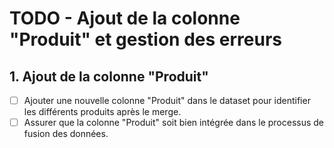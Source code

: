 # TODO - Ajout de la colonne "Produit" et gestion des erreurs

## 1. Ajout de la colonne "Produit"
- [ ] Ajouter une nouvelle colonne "Produit" dans le dataset pour identifier les différents produits après le merge.
- [ ] Assurer que la colonne "Produit" soit bien intégrée dans le processus de fusion des données.

